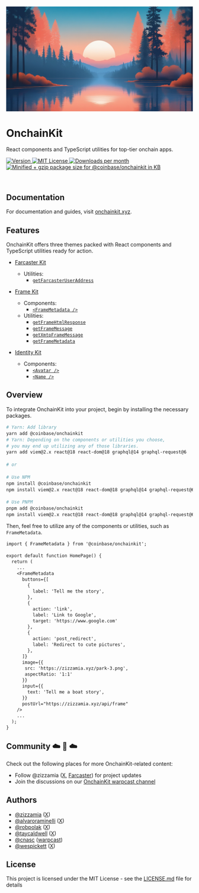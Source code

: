 <p align="center">
  <a href="https://onchainkit.xyz">
    <picture>
      <source media="(prefers-color-scheme: dark)" srcset="./site/docs/public/logo/v0-6.png">
      <img alt="OnchainKit logo vibes" src="./site/docs/public/logo/v0-6.png" width="auto">
    </picture>
  </a>
</p>

# OnchainKit

<p align="left">
  React components and TypeScript utilities for top-tier onchain apps.
<p>

<p align="left">
  <a href="https://www.npmjs.com/package/@coinbase/onchainkit" target="_blank" rel="noopener noreferrer">
    <picture>
      <source media="(prefers-color-scheme: dark)" srcset="https://img.shields.io/npm/v/@coinbase/onchainkit?colorA=21262d&colorB=21262d&style=flat">
      <img src="https://img.shields.io/npm/v/@coinbase/onchainkit?colorA=f6f8fa&colorB=f6f8fa&style=flat" alt="Version">
    </picture>
  </a>
  <a href="https://github.com/coinbase/onchainkit/blob/main/LICENSE.md" target="_blank" rel="noopener noreferrer">
    <picture>
      <source media="(prefers-color-scheme: dark)" srcset="https://img.shields.io/npm/l/@coinbase/onchainkit?colorA=21262d&colorB=21262d&style=flat">
      <img src="https://img.shields.io/npm/l/@coinbase/onchainkit?colorA=f6f8fa&colorB=f6f8fa&style=flat" alt="MIT License">
    </picture>
  </a>
  <a href="https://www.npmjs.com/package/@coinbase/onchainkit" target="_blank" rel="noopener noreferrer">
    <picture>
      <source media="(prefers-color-scheme: dark)" srcset="https://img.shields.io/npm/dm/@coinbase/onchainkit?colorA=21262d&colorB=21262d&style=flat">
      <img src="https://img.shields.io/npm/dm/@coinbase/onchainkit?colorA=f6f8fa&colorB=f6f8fa&style=flat" alt="Downloads per month">
    </picture>
  </a>
  <a href="https://bundlephobia.com/result?p=@coinbase/onchainkit" target="_blank" rel="noopener noreferrer">
    <picture>
      <source media="(prefers-color-scheme: dark)" srcset="https://flat.badgen.net/bundlephobia/minzip/@coinbase/onchainkit">
      <img width="146" height="20" src="https://flat.badgen.net/bundlephobia/minzip/@coinbase/onchainkit" alt="Minified + gzip package size for @coinbase/onchainkit in KB" class="badge--in-table"></a>
    </picture>
  </a>
</p>

<br />

## Documentation

For documentation and guides, visit [onchainkit.xyz](https://onchainkit.xyz/).

## Features

OnchainKit offers three themes packed with React components and TypeScript utilities ready for action.

- [Farcaster Kit](https://onchainkit.xyz/farcasterkit/introduction)
  - Utilities:
    - [`getFarcasterUserAddress`](https://onchainkit.xyz/farcasterkit/get-farcaster-user-address)
- [Frame Kit](https://onchainkit.xyz/framekit/introduction)

  - Components:
    - [`<FrameMetadata />`](https://onchainkit.xyz/framekit/frame-metadata)
  - Utilities:
    - [`getFrameHtmlResponse`](https://onchainkit.xyz/framekit/get-frame-html-response)
    - [`getFrameMessage`](https://onchainkit.xyz/framekit/get-frame-message)
    - [`getXmtpFrameMessage`](https://onchainkit.xyz/framekit/get-xmtp-frame-message)
    - [`getFrameMetadata`](https://onchainkit.xyz/framekit/get-frame-metadata)

- [Identity Kit](https://onchainkit.xyz/identitykit/introduction)
  - Components:
    - [`<Avatar />`](https://onchainkit.xyz/identitykit/avatar)
    - [`<Name />`](https://onchainkit.xyz/identitykit/name)

## Overview

To integrate OnchainKit into your project, begin by installing the necessary packages.

```bash
# Yarn: Add library
yarn add @coinbase/onchainkit
# Yarn: Depending on the components or utilities you choose,
# you may end up utilizing any of those libraries.
yarn add viem@2.x react@18 react-dom@18 graphql@14 graphql-request@6

# or

# Use NPM
npm install @coinbase/onchainkit
npm install viem@2.x react@18 react-dom@18 graphql@14 graphql-request@6

# Use PNPM
pnpm add @coinbase/onchainkit
npm install viem@2.x react@18 react-dom@18 graphql@14 graphql-request@6
```

Then, feel free to utilize any of the components or utilities, such as `FrameMetadata`.

```tsx
import { FrameMetadata } from '@coinbase/onchainkit';

export default function HomePage() {
  return (
    ...
    <FrameMetadata
      buttons={[
        {
          label: 'Tell me the story',
        },
        {
          action: 'link',
          label: 'Link to Google',
          target: 'https://www.google.com'
        },
        {
          action: 'post_redirect',
          label: 'Redirect to cute pictures',
        },
      ]}
      image={{
       src: 'https://zizzamia.xyz/park-3.png',
       aspectRatio: '1:1'
      }}
      input={{
        text: 'Tell me a boat story',
      }}
      postUrl="https://zizzamia.xyz/api/frame"
    />
    ...
  );
}
```

## Community ☁️ 🌁 ☁️

Check out the following places for more OnchainKit-related content:

- Follow @zizzamia ([X](https://twitter.com/zizzamia), [Farcaster](https://warpcast.com/zizzamia)) for project updates
- Join the discussions on our [OnchainKit warpcast channel](https://warpcast.com/~/channel/onchainkit)

## Authors

- [@zizzamia](https://github.com/zizzamia.png) ([X](https://twitter.com/Zizzamia))
- [@alvaroraminelli](https://github.com/alvaroraminelli.png) ([X](https://twitter.com/alvaroraminelli))
- [@robpolak](https://github.com/robpolak.png) ([X](https://twitter.com/0xr0b_eth))
- [@taycaldwell](https://github.com/taycaldwell.png) ([X](https://twitter.com/taycaldwell_))
- [@cnasc](https://github.com/cnasc.png) ([warpcast](https://warpcast.com/cnasc))
- [@wespickett](https://github.com/wespickett.png) ([X](https://twitter.com/wespickett))

## License

This project is licensed under the MIT License - see the [LICENSE.md](LICENSE.md) file for details
